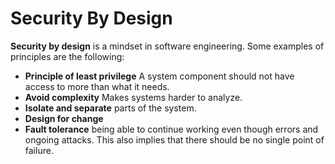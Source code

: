 # Security By Design

**Security by design** is a mindset in software engineering. Some examples of
principles are the following:

- **Principle of least privilege** A system component should not have access to
  more than what it needs.
- **Avoid complexity** Makes systems harder to analyze.
- **Isolate and separate** parts of the system.
- **Design for change**
- **Fault tolerance** being able to continue working even though errors and
  ongoing attacks. This also implies that there should be no single point of
  failure.
